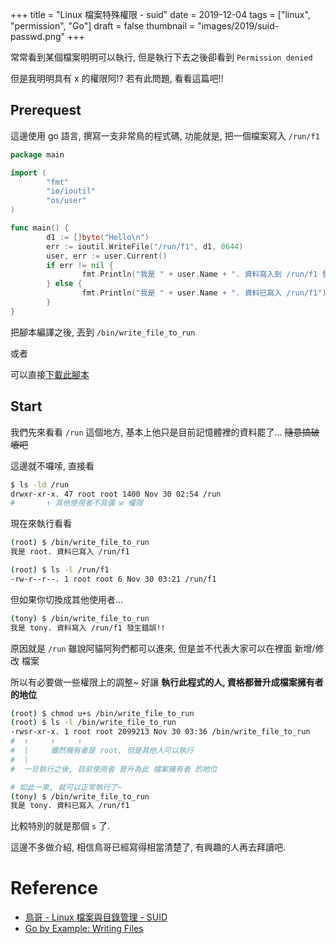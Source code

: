 +++
title = "Linux 檔案特殊權限 - suid"
date = 2019-12-04
tags = ["linux", "permission", "Go"]
draft = false
thumbnail = "images/2019/suid-passwd.png"
+++

常常看到某個檔案明明可以執行, 但是執行下去之後卻看到 `Permission denied`

但是我明明具有 x 的權限阿!?  若有此問題, 看看這篇吧!!

<!--more-->

## Prerequest

這邊使用 go 語言, 撰寫一支非常鳥的程式碼, 功能就是, 把一個檔案寫入 `/run/f1`

```go
package main

import (
        "fmt"
        "io/ioutil"
        "os/user"
)

func main() {
        d1 := []byte("Hello\n")
        err := ioutil.WriteFile("/run/f1", d1, 0644)
        user, err := user.Current()
        if err != nil {
                fmt.Println("我是 " + user.Name + ". 資料寫入到 /run/f1 發生錯誤!!")
        } else {
                fmt.Println("我是 " + user.Name + ". 資料已寫入 /run/f1")
        }
}
```

把腳本編譯之後, 丟到 `/bin/write_file_to_run`

或者

可以直接[下載此腳本](https://gitlab.com/cool21540125/cool21540125.gitlab.io/blob/master/attachs/write_file_to_run)

## Start

我們先來看看 `/run` 這個地方, 基本上他只是目前記憶體裡的資料罷了... ~~隨意搞破壞吧~~

這邊就不囉嗦, 直接看

```bash
$ ls -ld /run
drwxr-xr-x. 47 root root 1400 Nov 30 02:54 /run
#       ↑ 其他使用者不具備 w 權限
```

現在來執行看看

```bash
(root) $ /bin/write_file_to_run
我是 root. 資料已寫入 /run/f1

(root) $ ls -l /run/f1
-rw-r--r--. 1 root root 6 Nov 30 03:21 /run/f1
```

但如果你切換成其他使用者...

```bash
(tony) $ /bin/write_file_to_run
我是 tony. 資料寫入 /run/f1 發生錯誤!!
```

原因就是 `/run` 雖說阿貓阿狗們都可以進來, 但是並不代表大家可以在裡面 新增/修改 檔案

所以有必要做一些權限上的調整~ 好讓 **執行此程式的人, 資格都晉升成檔案擁有者的地位**

```bash
(root) $ chmod u+s /bin/write_file_to_run
(root) $ ls -l /bin/write_file_to_run
-rwsr-xr-x. 1 root root 2099213 Nov 30 03:36 /bin/write_file_to_run
#  ↑     ↑     ↑
#  |     雖然擁有者是 root, 但是其他人可以執行
#  |
#  一旦執行之後, 目前使用者 晉升為此 檔案擁有者 的地位

# 如此一來, 就可以正常執行了~
(tony) $ /bin/write_file_to_run
我是 tony. 資料已寫入 /run/f1
```

比較特別的就是那個 `s` 了.

這邊不多做介紹, 相信鳥哥已經寫得相當清楚了, 有興趣的人再去拜讀吧.

# Reference

- [鳥哥 - Linux 檔案與目錄管理 - SUID](http://linux.vbird.org/linux_basic/0220filemanager.php#suid)
- [Go by Example: Writing Files](https://gobyexample.com/writing-files)